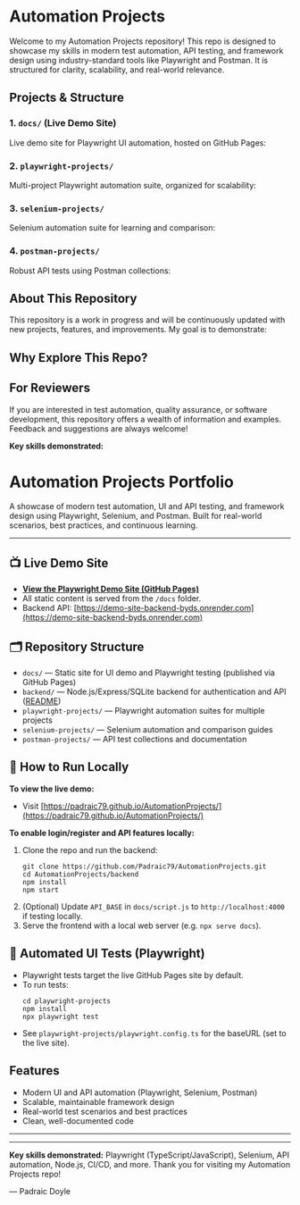 # Automation Projects

Welcome to my Automation Projects repository! This repo is designed to showcase my skills in modern test automation, API testing, and framework design using industry-standard tools like Playwright and Postman. It is structured for clarity, scalability, and real-world relevance.

## Projects & Structure

### 1. `docs/` (Live Demo Site)

Live demo site for Playwright UI automation, hosted on GitHub Pages:

### 2. `playwright-projects/`

Multi-project Playwright automation suite, organized for scalability:

### 3. `selenium-projects/`

Selenium automation suite for learning and comparison:

### 4. `postman-projects/`

Robust API tests using Postman collections:

## About This Repository

This repository is a work in progress and will be continuously updated with new projects, features, and improvements. My goal is to demonstrate:

## Why Explore This Repo?

## For Reviewers

If you are interested in test automation, quality assurance, or software development, this repository offers a wealth of information and examples. Feedback and suggestions are always welcome!

**Key skills demonstrated:**

# Automation Projects Portfolio

A showcase of modern test automation, UI and API testing, and framework design using Playwright, Selenium, and Postman. Built for real-world scenarios, best practices, and continuous learning.

---

## 📺 Live Demo Site

- **[View the Playwright Demo Site (GitHub Pages)](https://padraic79.github.io/AutomationProjects/)**
- All static content is served from the `/docs` folder.
- Backend API: [https://demo-site-backend-byds.onrender.com](https://demo-site-backend-byds.onrender.com)

## 🗂️ Repository Structure

- `docs/` — Static site for UI demo and Playwright testing (published via GitHub Pages)
- `backend/` — Node.js/Express/SQLite backend for authentication and API ([README](backend/README.md))
- `playwright-projects/` — Playwright automation suites for multiple projects
- `selenium-projects/` — Selenium automation and comparison guides
- `postman-projects/` — API test collections and documentation

## 🚀 How to Run Locally

**To view the live demo:**

- Visit [https://padraic79.github.io/AutomationProjects/](https://padraic79.github.io/AutomationProjects/)

**To enable login/register and API features locally:**

1. Clone the repo and run the backend:
   ```
   git clone https://github.com/Padraic79/AutomationProjects.git
   cd AutomationProjects/backend
   npm install
   npm start
   ```
2. (Optional) Update `API_BASE` in `docs/script.js` to `http://localhost:4000` if testing locally.
3. Serve the frontend with a local web server (e.g. `npx serve docs`).

## 🧪 Automated UI Tests (Playwright)

- Playwright tests target the live GitHub Pages site by default.
- To run tests:
  ```
  cd playwright-projects
  npm install
  npx playwright test
  ```
- See `playwright-projects/playwright.config.ts` for the baseURL (set to the live site).

## Features

- Modern UI and API automation (Playwright, Selenium, Postman)
- Scalable, maintainable framework design
- Real-world test scenarios and best practices
- Clean, well-documented code

---

---

**Key skills demonstrated:** Playwright (TypeScript/JavaScript), Selenium, API automation, Node.js, CI/CD, and more.
Thank you for visiting my Automation Projects repo!

— Padraic Doyle
